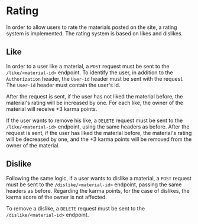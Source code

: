 # Rating

In order to allow users to rate the materials posted on the site, a rating system is implemented. The rating system is based on likes and dislikes.

## Like

In order to a user like a material, a `POST` request must be sent to the `/like/<material-id>` endpoint. To identify the user, in addition to the `Authorization` header, the `User-id` header must be sent with the request. The `User-id` header must contain the user's id.

After the request is sent, if the user has not liked the material before, the material's rating will be increased by one. For each like, the owner of the material will receive +3 karma points.

If the user wants to remove his like, a `DELETE` request must be sent to the `/like/<material-id>` endpoint, using the same headers as before. After the request is sent, if the user has liked the material before, the material's rating will be decreased by one, and the +3 karma points will be removed from the owner of the material.

## Dislike

Following the same logic, if a user wants to dislike a material, a `POST` request must be sent to the `/dislike/<material-id>` endpoint, passing the same headers as before. Regarding the karma points, for the case of dislikes, the karma score of the owner is not affected.

To remove a dislike, a `DELETE` request must be sent to the `/dislike/<material-id>` endpoint.